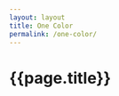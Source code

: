 ```yaml
---
layout: layout
title: One Color
permalink: /one-color/
---
```


# {{page.title}}

<div class="svg--p">
    <svg><use xlink:href="/svg/sprite.svg#one-color"></use></svg>
</div>

<div class="svg--s">
    <svg><use xlink:href="/svg/sprite.svg#one-color"></use></svg>
</div>

<div class="svg--t">
    <svg><use xlink:href="/svg/sprite.svg#one-color"></use></svg>
</div>